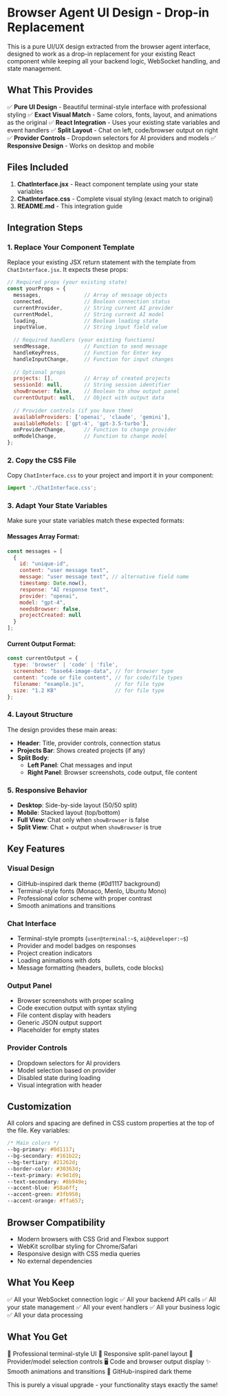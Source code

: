# Browser Agent UI Design - Drop-in Replacement

This is a pure UI/UX design extracted from the browser agent interface, designed to work as a drop-in replacement for your existing React component while keeping all your backend logic, WebSocket handling, and state management.

## What This Provides

✅ **Pure UI Design** - Beautiful terminal-style interface with professional styling
✅ **Exact Visual Match** - Same colors, fonts, layout, and animations as the original
✅ **React Integration** - Uses your existing state variables and event handlers
✅ **Split Layout** - Chat on left, code/browser output on right
✅ **Provider Controls** - Dropdown selectors for AI providers and models
✅ **Responsive Design** - Works on desktop and mobile

## Files Included

1. **ChatInterface.jsx** - React component template using your state variables
2. **ChatInterface.css** - Complete visual styling (exact match to original)
3. **README.md** - This integration guide

## Integration Steps

### 1. Replace Your Component Template

Replace your existing JSX return statement with the template from `ChatInterface.jsx`. It expects these props:

```jsx
// Required props (your existing state)
const yourProps = {
  messages,              // Array of message objects
  connected,             // Boolean connection status
  currentProvider,       // String current AI provider
  currentModel,          // String current AI model
  loading,               // Boolean loading state
  inputValue,            // String input field value
  
  // Required handlers (your existing functions)
  sendMessage,           // Function to send message
  handleKeyPress,        // Function for Enter key
  handleInputChange,     // Function for input changes
  
  // Optional props
  projects: [],          // Array of created projects
  sessionId: null,       // String session identifier
  showBrowser: false,    // Boolean to show output panel
  currentOutput: null,   // Object with output data
  
  // Provider controls (if you have them)
  availableProviders: ['openai', 'claude', 'gemini'],
  availableModels: ['gpt-4', 'gpt-3.5-turbo'],
  onProviderChange,      // Function to change provider
  onModelChange,         // Function to change model
};
```

### 2. Copy the CSS File

Copy `ChatInterface.css` to your project and import it in your component:

```jsx
import './ChatInterface.css';
```

### 3. Adapt Your State Variables

Make sure your state variables match these expected formats:

#### Messages Array Format:
```javascript
const messages = [
  {
    id: "unique-id",
    content: "user message text",
    message: "user message text", // alternative field name
    timestamp: Date.now(),
    response: "AI response text",
    provider: "openai",
    model: "gpt-4",
    needsBrowser: false,
    projectCreated: null
  }
];
```

#### Current Output Format:
```javascript
const currentOutput = {
  type: 'browser' | 'code' | 'file',
  screenshot: "base64-image-data", // for browser type
  content: "code or file content", // for code/file types
  filename: "example.js",          // for file type
  size: "1.2 KB"                   // for file type
};
```

### 4. Layout Structure

The design provides these main areas:

- **Header**: Title, provider controls, connection status
- **Projects Bar**: Shows created projects (if any)
- **Split Body**:
  - **Left Panel**: Chat messages and input
  - **Right Panel**: Browser screenshots, code output, file content

### 5. Responsive Behavior

- **Desktop**: Side-by-side layout (50/50 split)
- **Mobile**: Stacked layout (top/bottom)
- **Full View**: Chat only when `showBrowser` is false
- **Split View**: Chat + output when `showBrowser` is true

## Key Features

### Visual Design
- GitHub-inspired dark theme (#0d1117 background)
- Terminal-style fonts (Monaco, Menlo, Ubuntu Mono)
- Professional color scheme with proper contrast
- Smooth animations and transitions

### Chat Interface
- Terminal-style prompts (`user@terminal:~$`, `ai@developer:~$`)
- Provider and model badges on responses
- Project creation indicators
- Loading animations with dots
- Message formatting (headers, bullets, code blocks)

### Output Panel
- Browser screenshots with proper scaling
- Code execution output with syntax styling
- File content display with headers
- Generic JSON output support
- Placeholder for empty states

### Provider Controls
- Dropdown selectors for AI providers
- Model selection based on provider
- Disabled state during loading
- Visual integration with header

## Customization

All colors and spacing are defined in CSS custom properties at the top of the file. Key variables:

```css
/* Main colors */
--bg-primary: #0d1117;
--bg-secondary: #161b22;
--bg-tertiary: #21262d;
--border-color: #30363d;
--text-primary: #c9d1d9;
--text-secondary: #8b949e;
--accent-blue: #58a6ff;
--accent-green: #3fb950;
--accent-orange: #ffa657;
```

## Browser Compatibility

- Modern browsers with CSS Grid and Flexbox support
- WebKit scrollbar styling for Chrome/Safari
- Responsive design with CSS media queries
- No external dependencies

## What You Keep

✅ All your WebSocket connection logic
✅ All your backend API calls
✅ All your state management
✅ All your event handlers
✅ All your business logic
✅ All your data processing

## What You Get

🎨 Professional terminal-style UI
📱 Responsive split-panel layout
🎯 Provider/model selection controls
🖥️ Code and browser output display
✨ Smooth animations and transitions
🎪 GitHub-inspired dark theme

This is purely a visual upgrade - your functionality stays exactly the same!